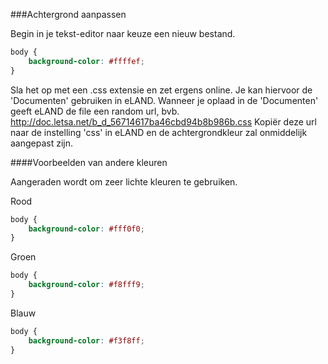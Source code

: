 ###Achtergrond aanpassen

Begin in je tekst-editor naar keuze een nieuw bestand.

```css
body {
    background-color: #ffffef;
}
```
Sla het op met een .css extensie en zet ergens online. Je kan hiervoor de 'Documenten' gebruiken in eLAND. Wanneer je oplaad in de 'Documenten' geeft eLAND de file een random url, bvb. http://doc.letsa.net/b_d_56714617ba46cbd94b8b986b.css Kopiër deze url naar de instelling 'css' in eLAND en de achtergrondkleur zal onmiddelijk aangepast zijn.


####Voorbeelden van andere kleuren

Aangeraden wordt om zeer lichte kleuren te gebruiken.

Rood

```css
body {
    background-color: #fff0f0;
}
```
Groen

```css
body {
    background-color: #f8fff9;
}
```

Blauw

```css
body {
    background-color: #f3f8ff;
}
```
